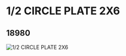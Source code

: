 # 1/2 CIRCLE PLATE 2X6
## 18980
![1/2 CIRCLE PLATE 2X6](https://lc-www-live-s.legocdn.com/media/bricks/5/2/6105963.jpg)